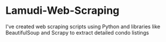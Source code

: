 # Lamudi-Web-Scraping
I've created web scraping scripts using Python and libraries like BeautifulSoup and Scrapy to extract detailed condo listings
